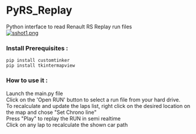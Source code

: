 # PyRS_Replay
Python interface to read Renault RS Replay run files  
[![sshot1.png](https://i.postimg.cc/y876rQTd/sshot1.png)](https://postimg.cc/7fQy5Nd8)

### Install Prerequisites :
`pip install customtinker`  
`pip install tkintermapview`  

### How to use it :
Launch the main.py file  
Click on the 'Open RUN' button to select a run file from your hard drive.  
To recalculate and update the laps list, right click on the desired location on the map and chose "Set Chrono line"  
Press "Play" to replay the RUN in semi realtime  
Click on any lap to recalculate the shown car path  
